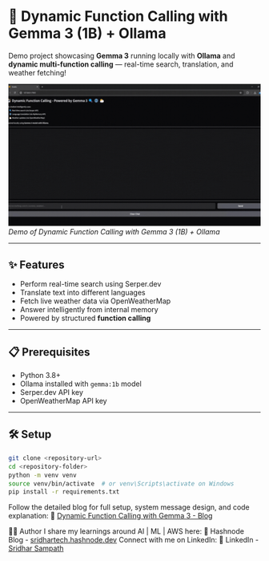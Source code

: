 # 🚀 Dynamic Function Calling with Gemma 3 (1B) + Ollama

Demo project showcasing **Gemma 3** running locally with **Ollama** and **dynamic multi-function calling** — real-time search, translation, and weather fetching!

![Demo of Dynamic Function Calling with Gemma 3](Demo/Demo_Gemma3_function_calling.gif)
*Demo of Dynamic Function Calling with Gemma 3 (1B) + Ollama*


---

## ✨ Features

- Perform real-time search using Serper.dev
- Translate text into different languages
- Fetch live weather data via OpenWeatherMap
- Answer intelligently from internal memory
- Powered by structured **function calling**

---

## 📋 Prerequisites

- Python 3.8+
- Ollama installed with `gemma:1b` model
- Serper.dev API key
- OpenWeatherMap API key

---

## 🛠️ Setup

```bash
git clone <repository-url>
cd <repository-folder>
python -m venv venv
source venv/bin/activate  # or venv\Scripts\activate on Windows
pip install -r requirements.txt
```
Follow the detailed blog for full setup, system message design, and code explanation:
🔗 [Dynamic Function Calling with Gemma 3 - Blog](https://sridhartech.hashnode.dev/preview/680f081299b9a5473cfa19a5)

👨‍💻 Author
I share my learnings around AI | ML | AWS here:
🔗 Hashnode Blog - [sridhartech.hashnode.dev](https://sridhartech.hashnode.dev/)
Connect with me on LinkedIn:
🔗 LinkedIn - [Sridhar Sampath](https://www.linkedin.com/in/sridharsampath89/)

